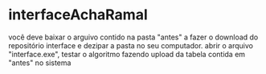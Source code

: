 # interfaceAchaRamal
você deve baixar o arguivo contido na pasta "antes" a fazer o download do repositório interface e dezipar a pasta no seu computador. abrir o arquivo "interface.exe", testar o algoritmo fazendo upload da tabela contida em "antes" no sistema
